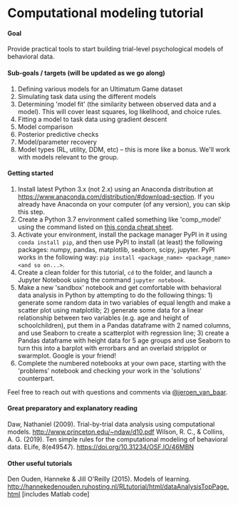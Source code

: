 # Computational modeling tutorial

#### Goal
Provide practical tools to start building trial-level psychological models of behavioral data.

#### Sub-goals / targets (will be updated as we go along)
1. Defining various models for an Ultimatum Game dataset
2. Simulating task data using the different models
3. Determining 'model fit' (the similarity between observed data and a model). This will cover least squares, log likelihood, and choice rules.
4. Fitting a model to task data using gradient descent
5. Model comparison
6. Posterior predictive checks
7. Model/parameter recovery
8. Model types (RL, utility, DDM, etc) – this is more like a bonus. We'll work with models relevant to the group.

#### Getting started
1. Install latest Python 3.x (not 2.x) using an Anaconda distribution at https://www.anaconda.com/distribution/#download-section. If you already have Anaconda on your computer (of any version), you can skip this step.
2. Create a Python 3.7 environment called something like 'comp_model' using the command listed on <a href='https://docs.conda.io/projects/conda/en/4.6.0/_downloads/52a95608c49671267e40c689e0bc00ca/conda-cheatsheet.pdf'>this conda cheat sheet</a>.
3. Activate your environment, install the package manager PyPI in it using ```conda install pip```, and then use PyPI to install (at least) the following packages: numpy, pandas, matplotlib, seaborn, scipy, jupyter. PyPI works in the following way: ```pip install <package_name> <package_name> <and so on...>```.
4. Create a clean folder for this tutorial, ```cd``` to the folder, and launch a Jupyter Notebook using the command ```jupyter notebook```.
5. Make a new 'sandbox' notebook and get comfortable with behavioral data analysis in Python by attempting to do the following things: 1) generate some random data in two variables of equal length and make a scatter plot using matplotlib; 2) generate some data for a linear relationship between two variables (e.g. age and height of schoolchildren), put them in a Pandas dataframe with 2 named columns, and use Seaborn to create a scatterplot with regression line; 3) create a Pandas dataframe with height data for 5 age groups and use Seaborn to turn this into a barplot with errorbars and an overlaid stripplot or swarmplot. Google is your friend!
6. Complete the numbered notebooks at your own pace, starting with the 'problems' notebook and checking your work in the 'solutions' counterpart.

Feel free to reach out with questions and comments via <a href='https://twitter.com/jeroen_van_baar'>@jeroen_van_baar</a>.

#### Great preparatory and explanatory reading
Daw, Nathaniel (2009). Trial-by-trial data analysis using computational models. http://www.princeton.edu/~ndaw/d10.pdf
Wilson, R. C., & Collins, A. G. (2019). Ten simple rules for the computational modeling of behavioral data. ELife, 8(e49547). https://doi.org/10.31234/OSF.IO/46MBN

#### Other useful tutorials
Den Ouden, Hanneke & Jill O'Reilly (2015). Models of learning. http://hannekedenouden.ruhosting.nl/RLtutorial/html/dataAnalysisTopPage.html [includes Matlab code]

